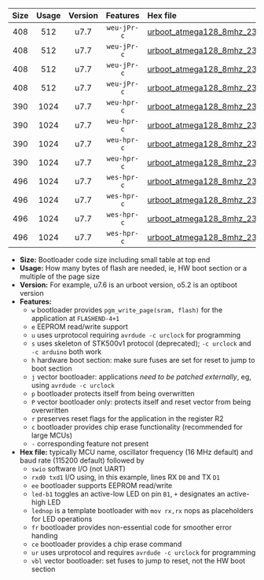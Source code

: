 |Size|Usage|Version|Features|Hex file|
|:-:|:-:|:-:|:-:|:--|
|408|512|u7.7|`weu-jPr-c`|[urboot_atmega128_8mhz_230400bps_swio_rxd2_txd3_ee_led+b5_fr_ce_ur_vbl.hex](https://raw.githubusercontent.com/stefanrueger/urboot.hex/main/mcus/atmega128/fcpu_8mhz/230400_bps/urboot_atmega128_8mhz_230400bps_swio_rxd2_txd3_ee_led+b5_fr_ce_ur_vbl.hex)|
|408|512|u7.7|`weu-jPr-c`|[urboot_atmega128_8mhz_230400bps_swio_rxd2_txd3_ee_lednop_fr_ce_ur_vbl.hex](https://raw.githubusercontent.com/stefanrueger/urboot.hex/main/mcus/atmega128/fcpu_8mhz/230400_bps/urboot_atmega128_8mhz_230400bps_swio_rxd2_txd3_ee_lednop_fr_ce_ur_vbl.hex)|
|408|512|u7.7|`weu-jPr-c`|[urboot_atmega128_8mhz_230400bps_swio_rxe0_txe1_ee_led+b5_fr_ce_ur_vbl.hex](https://raw.githubusercontent.com/stefanrueger/urboot.hex/main/mcus/atmega128/fcpu_8mhz/230400_bps/urboot_atmega128_8mhz_230400bps_swio_rxe0_txe1_ee_led+b5_fr_ce_ur_vbl.hex)|
|408|512|u7.7|`weu-jPr-c`|[urboot_atmega128_8mhz_230400bps_swio_rxe0_txe1_ee_lednop_fr_ce_ur_vbl.hex](https://raw.githubusercontent.com/stefanrueger/urboot.hex/main/mcus/atmega128/fcpu_8mhz/230400_bps/urboot_atmega128_8mhz_230400bps_swio_rxe0_txe1_ee_lednop_fr_ce_ur_vbl.hex)|
|390|1024|u7.7|`weu-hpr-c`|[urboot_atmega128_8mhz_230400bps_swio_rxd2_txd3_ee_led+b5_fr_ce_ur.hex](https://raw.githubusercontent.com/stefanrueger/urboot.hex/main/mcus/atmega128/fcpu_8mhz/230400_bps/urboot_atmega128_8mhz_230400bps_swio_rxd2_txd3_ee_led+b5_fr_ce_ur.hex)|
|390|1024|u7.7|`weu-hpr-c`|[urboot_atmega128_8mhz_230400bps_swio_rxd2_txd3_ee_lednop_fr_ce_ur.hex](https://raw.githubusercontent.com/stefanrueger/urboot.hex/main/mcus/atmega128/fcpu_8mhz/230400_bps/urboot_atmega128_8mhz_230400bps_swio_rxd2_txd3_ee_lednop_fr_ce_ur.hex)|
|390|1024|u7.7|`weu-hpr-c`|[urboot_atmega128_8mhz_230400bps_swio_rxe0_txe1_ee_led+b5_fr_ce_ur.hex](https://raw.githubusercontent.com/stefanrueger/urboot.hex/main/mcus/atmega128/fcpu_8mhz/230400_bps/urboot_atmega128_8mhz_230400bps_swio_rxe0_txe1_ee_led+b5_fr_ce_ur.hex)|
|390|1024|u7.7|`weu-hpr-c`|[urboot_atmega128_8mhz_230400bps_swio_rxe0_txe1_ee_lednop_fr_ce_ur.hex](https://raw.githubusercontent.com/stefanrueger/urboot.hex/main/mcus/atmega128/fcpu_8mhz/230400_bps/urboot_atmega128_8mhz_230400bps_swio_rxe0_txe1_ee_lednop_fr_ce_ur.hex)|
|496|1024|u7.7|`wes-hpr-c`|[urboot_atmega128_8mhz_230400bps_swio_rxd2_txd3_ee_led+b5_fr_ce.hex](https://raw.githubusercontent.com/stefanrueger/urboot.hex/main/mcus/atmega128/fcpu_8mhz/230400_bps/urboot_atmega128_8mhz_230400bps_swio_rxd2_txd3_ee_led+b5_fr_ce.hex)|
|496|1024|u7.7|`wes-hpr-c`|[urboot_atmega128_8mhz_230400bps_swio_rxd2_txd3_ee_lednop_fr_ce.hex](https://raw.githubusercontent.com/stefanrueger/urboot.hex/main/mcus/atmega128/fcpu_8mhz/230400_bps/urboot_atmega128_8mhz_230400bps_swio_rxd2_txd3_ee_lednop_fr_ce.hex)|
|496|1024|u7.7|`wes-hpr-c`|[urboot_atmega128_8mhz_230400bps_swio_rxe0_txe1_ee_led+b5_fr_ce.hex](https://raw.githubusercontent.com/stefanrueger/urboot.hex/main/mcus/atmega128/fcpu_8mhz/230400_bps/urboot_atmega128_8mhz_230400bps_swio_rxe0_txe1_ee_led+b5_fr_ce.hex)|
|496|1024|u7.7|`wes-hpr-c`|[urboot_atmega128_8mhz_230400bps_swio_rxe0_txe1_ee_lednop_fr_ce.hex](https://raw.githubusercontent.com/stefanrueger/urboot.hex/main/mcus/atmega128/fcpu_8mhz/230400_bps/urboot_atmega128_8mhz_230400bps_swio_rxe0_txe1_ee_lednop_fr_ce.hex)|

- **Size:** Bootloader code size including small table at top end
- **Usage:** How many bytes of flash are needed, ie, HW boot section or a multiple of the page size
- **Version:** For example, u7.6 is an urboot version, o5.2 is an optiboot version
- **Features:**
  + `w` bootloader provides `pgm_write_page(sram, flash)` for the application at `FLASHEND-4+1`
  + `e` EEPROM read/write support
  + `u` uses urprotocol requiring `avrdude -c urclock` for programming
  + `s` uses skeleton of STK500v1 protocol (deprecated); `-c urclock` and `-c arduino` both work
  + `h` hardware boot section: make sure fuses are set for reset to jump to boot section
  + `j` vector bootloader: applications *need to be patched externally*, eg, using `avrdude -c urclock`
  + `p` bootloader protects itself from being overwritten
  + `P` vector bootloader only: protects itself and reset vector from being overwritten
  + `r` preserves reset flags for the application in the register R2
  + `c` bootloader provides chip erase functionality (recommended for large MCUs)
  + `-` corresponding feature not present
- **Hex file:** typically MCU name, oscillator frequency (16 MHz default) and baud rate (115200 default) followed by
  + `swio` software I/O (not UART)
  + `rxd0 txd1` I/O using, in this example, lines RX `D0` and TX `D1`
  + `ee` bootloader supports EEPROM read/write
  + `led-b1` toggles an active-low LED on pin `B1`, `+` designates an active-high LED
  + `lednop` is a template bootloader with `mov rx,rx` nops as placeholders for LED operations
  + `fr` bootloader provides non-essential code for smoother error handing
  + `ce` bootloader provides a chip erase command
  + `ur` uses urprotocol and requires `avrdude -c urclock` for programming
  + `vbl` vector bootloader: set fuses to jump to reset, not the HW boot section

